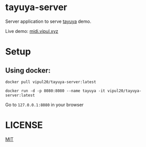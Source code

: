 # tayuya-server

Server application to serve [tayuya](https://github.com/vipul-sharma/tayuya) demo.

Live demo: [midi.vipul.xyz](http://midi.vipul.xyz)

# Setup

## Using docker:

`docker pull vipul20/tayuya-server:latest`

`docker run -d -p 8080:8080 --name tayuya -it vipul20/tayuya-server:latest`

Go to `127.0.0.1:8080` in your browser

# LICENSE

[MIT](https://github.com/vipul-sharma20/tayuya-server/blob/master/)
